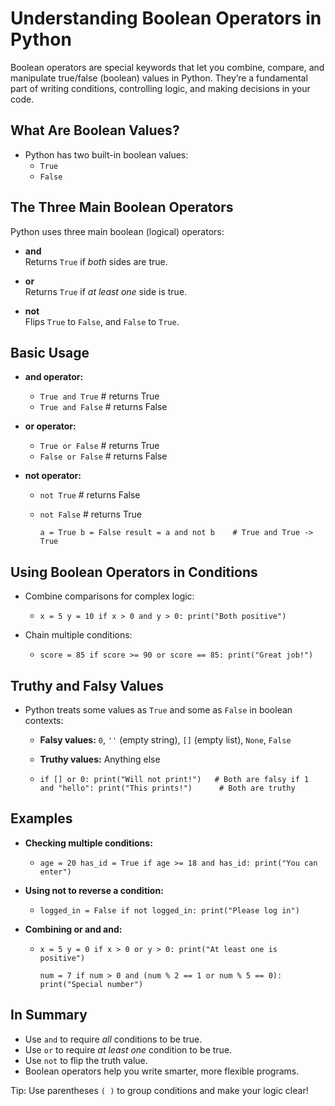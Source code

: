 # Understanding Boolean Operators in Python

Boolean operators are special keywords that let you combine, compare, and manipulate true/false (boolean) values in Python. They’re a fundamental part of writing conditions, controlling logic, and making decisions in your code.

## What Are Boolean Values?

- Python has two built-in boolean values:
  - ``True``
  - ``False``

## The Three Main Boolean Operators

Python uses three main boolean (logical) operators:

- **and**  
  Returns ``True`` if *both* sides are true.

- **or**  
  Returns ``True`` if *at least one* side is true.

- **not**  
  Flips ``True`` to ``False``, and ``False`` to ``True``.

## Basic Usage

- **and operator:**
  - ``True and True``     # returns True
  - ``True and False``    # returns False

- **or operator:**
  - ``True or False``     # returns True
  - ``False or False``    # returns False

- **not operator:**
  - ``not True``          # returns False
  - ``not False``         # returns True

    ``a = True
    b = False
    result = a and not b    # True and True -> True
    ``

## Using Boolean Operators in Conditions

- Combine comparisons for complex logic:
  - ``x = 5
    y = 10
    if x > 0 and y > 0:
        print("Both positive")
    ``

- Chain multiple conditions:
  - ``score = 85
    if score >= 90 or score == 85:
        print("Great job!")
    ``

## Truthy and Falsy Values

- Python treats some values as ``True`` and some as ``False`` in boolean contexts:
  - **Falsy values:** ``0``, ``''`` (empty string), ``[]`` (empty list), ``None``, ``False``
  - **Truthy values:** Anything else

  - ``if [] or 0:
        print("Will not print!")   # Both are falsy
    if 1 and "hello":
        print("This prints!")      # Both are truthy
    ``

## Examples

- **Checking multiple conditions:**
  - ``age = 20
    has_id = True
    if age >= 18 and has_id:
        print("You can enter")
    ``

- **Using not to reverse a condition:**
  - ``logged_in = False
    if not logged_in:
        print("Please log in")
    ``

- **Combining or and and:**
  - ``x = 5
    y = 0
    if x > 0 or y > 0:
        print("At least one is positive")
    ``

    ``num = 7
    if num > 0 and (num % 2 == 1 or num % 5 == 0):
        print("Special number")
    ``

## In Summary

- Use ``and`` to require *all* conditions to be true.
- Use ``or`` to require *at least one* condition to be true.
- Use ``not`` to flip the truth value.
- Boolean operators help you write smarter, more flexible programs.

Tip: Use parentheses ``( )`` to group conditions and make your logic clear!

